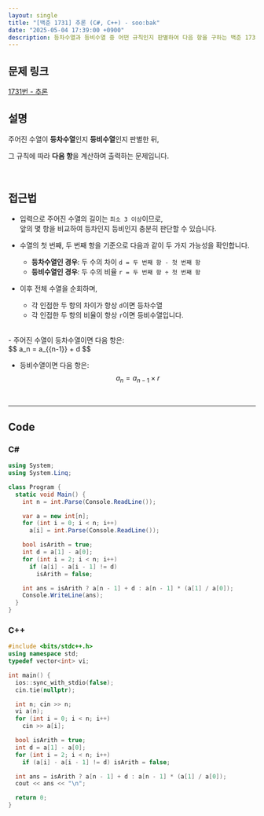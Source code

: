 ```yaml
---
layout: single
title: "[백준 1731] 추론 (C#, C++) - soo:bak"
date: "2025-05-04 17:39:00 +0900"
description: 등차수열과 등비수열 중 어떤 규칙인지 판별하여 다음 항을 구하는 백준 1731번 추론 문제의 C# 및 C++ 풀이 및 해설
---
```


## 문제 링크
[1731번 - 추론](https://www.acmicpc.net/problem/1731)

## 설명

주어진 수열이 **등차수열**인지 **등비수열**인지 판별한 뒤,

그 규칙에 따라 **다음 항**을 계산하여 출력하는 문제입니다.

<br>

## 접근법

- 입력으로 주어진 수열의 길이는 `최소 3 이상`이므로,<br>
  앞의 몇 항을 비교하여 등차인지 등비인지 충분히 판단할 수 있습니다.

- 수열의 첫 번째, 두 번째 항을 기준으로 다음과 같이 두 가지 가능성을 확인합니다.
  - **등차수열인 경우**: 두 수의 차이 `d = 두 번째 항 - 첫 번째 항`
  - **등비수열인 경우**: 두 수의 비율 `r = 두 번째 항 ÷ 첫 번째 항`

- 이후 전체 수열을 순회하며,
  - 각 인접한 두 항의 차이가 항상 `d`이면 등차수열
  - 각 인접한 두 항의 비율이 항상 `r`이면 등비수열입니다.

<br>
- 주어진 수열이 등차수열이면 다음 항은:<br>
  $$
  a_n = a_{{n-1}} + d
  $$

- 등비수열이면 다음 항은:<br>
  $$
  a_n = a_{{n-1}} \times r
  $$

<br>

---

## Code

### C#

```csharp
using System;
using System.Linq;

class Program {
  static void Main() {
    int n = int.Parse(Console.ReadLine());

    var a = new int[n];
    for (int i = 0; i < n; i++)
      a[i] = int.Parse(Console.ReadLine());

    bool isArith = true;
    int d = a[1] - a[0];
    for (int i = 2; i < n; i++)
      if (a[i] - a[i - 1] != d)
        isArith = false;

    int ans = isArith ? a[n - 1] + d : a[n - 1] * (a[1] / a[0]);
    Console.WriteLine(ans);
  }
}
```

### C++

```cpp
#include <bits/stdc++.h>
using namespace std;
typedef vector<int> vi;

int main() {
  ios::sync_with_stdio(false);
  cin.tie(nullptr);

  int n; cin >> n;
  vi a(n);
  for (int i = 0; i < n; i++)
    cin >> a[i];

  bool isArith = true;
  int d = a[1] - a[0];
  for (int i = 2; i < n; i++)
    if (a[i] - a[i - 1] != d) isArith = false;

  int ans = isArith ? a[n - 1] + d : a[n - 1] * (a[1] / a[0]);
  cout << ans << "\n";

  return 0;
}
```
